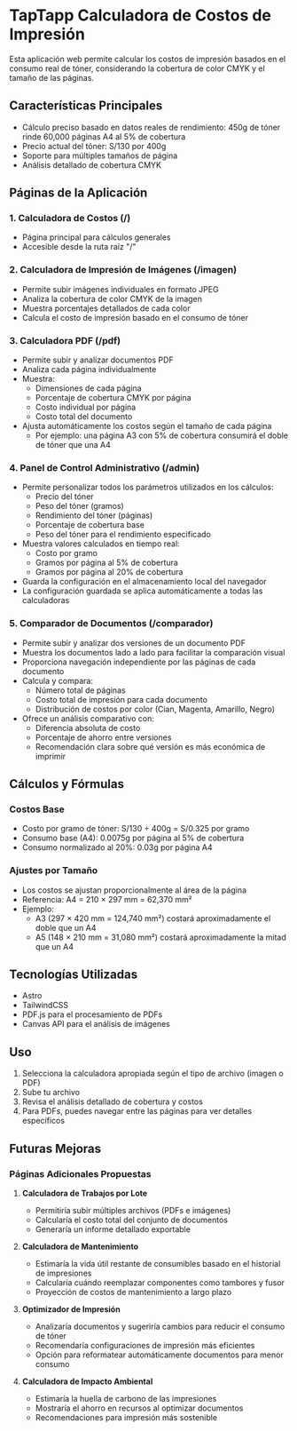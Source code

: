 # TapTapp Calculadora de Costos de Impresión

Esta aplicación web permite calcular los costos de impresión basados en el consumo real de tóner, considerando la cobertura de color CMYK y el tamaño de las páginas.

## Características Principales

- Cálculo preciso basado en datos reales de rendimiento: 450g de tóner rinde 60,000 páginas A4 al 5% de cobertura
- Precio actual del tóner: S/130 por 400g
- Soporte para múltiples tamaños de página
- Análisis detallado de cobertura CMYK

## Páginas de la Aplicación

### 1. Calculadora de Costos (/)

- Página principal para cálculos generales
- Accesible desde la ruta raíz "/"

### 2. Calculadora de Impresión de Imágenes (/imagen)

- Permite subir imágenes individuales en formato JPEG
- Analiza la cobertura de color CMYK de la imagen
- Muestra porcentajes detallados de cada color
- Calcula el costo de impresión basado en el consumo de tóner

### 3. Calculadora PDF (/pdf)

- Permite subir y analizar documentos PDF
- Analiza cada página individualmente
- Muestra:
  - Dimensiones de cada página
  - Porcentaje de cobertura CMYK por página
  - Costo individual por página
  - Costo total del documento
- Ajusta automáticamente los costos según el tamaño de cada página
  - Por ejemplo: una página A3 con 5% de cobertura consumirá el doble de tóner que una A4

### 4. Panel de Control Administrativo (/admin)

- Permite personalizar todos los parámetros utilizados en los cálculos:
  - Precio del tóner
  - Peso del tóner (gramos)
  - Rendimiento del tóner (páginas)
  - Porcentaje de cobertura base
  - Peso del tóner para el rendimiento especificado
- Muestra valores calculados en tiempo real:
  - Costo por gramo
  - Gramos por página al 5% de cobertura
  - Gramos por página al 20% de cobertura
- Guarda la configuración en el almacenamiento local del navegador
- La configuración guardada se aplica automáticamente a todas las calculadoras

### 5. Comparador de Documentos (/comparador)

- Permite subir y analizar dos versiones de un documento PDF
- Muestra los documentos lado a lado para facilitar la comparación visual
- Proporciona navegación independiente por las páginas de cada documento
- Calcula y compara:
  - Número total de páginas
  - Costo total de impresión para cada documento
  - Distribución de costos por color (Cian, Magenta, Amarillo, Negro)
- Ofrece un análisis comparativo con:
  - Diferencia absoluta de costo
  - Porcentaje de ahorro entre versiones
  - Recomendación clara sobre qué versión es más económica de imprimir

## Cálculos y Fórmulas

### Costos Base

- Costo por gramo de tóner: S/130 ÷ 400g = S/0.325 por gramo
- Consumo base (A4): 0.0075g por página al 5% de cobertura
- Consumo normalizado al 20%: 0.03g por página A4

### Ajustes por Tamaño

- Los costos se ajustan proporcionalmente al área de la página
- Referencia: A4 = 210 × 297 mm = 62,370 mm²
- Ejemplo:
  - A3 (297 × 420 mm = 124,740 mm²) costará aproximadamente el doble que un A4
  - A5 (148 × 210 mm = 31,080 mm²) costará aproximadamente la mitad que un A4

## Tecnologías Utilizadas

- Astro
- TailwindCSS
- PDF.js para el procesamiento de PDFs
- Canvas API para el análisis de imágenes

## Uso

1. Selecciona la calculadora apropiada según el tipo de archivo (imagen o PDF)
2. Sube tu archivo
3. Revisa el análisis detallado de cobertura y costos
4. Para PDFs, puedes navegar entre las páginas para ver detalles específicos

## Futuras Mejoras

### Páginas Adicionales Propuestas

1. **Calculadora de Trabajos por Lote**

   - Permitiría subir múltiples archivos (PDFs e imágenes)
   - Calcularía el costo total del conjunto de documentos
   - Generaría un informe detallado exportable

2. **Calculadora de Mantenimiento**

   - Estimaría la vida útil restante de consumibles basado en el historial de impresiones
   - Calcularía cuándo reemplazar componentes como tambores y fusor
   - Proyección de costos de mantenimiento a largo plazo

3. **Optimizador de Impresión**

   - Analizaría documentos y sugeriría cambios para reducir el consumo de tóner
   - Recomendaría configuraciones de impresión más eficientes
   - Opción para reformatear automáticamente documentos para menor consumo

4. **Calculadora de Impacto Ambiental**
   - Estimaría la huella de carbono de las impresiones
   - Mostraría el ahorro en recursos al optimizar documentos
   - Recomendaciones para impresión más sostenible
